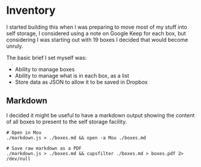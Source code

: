 # Inventory

I started building this when I was preparing to move most of my stuff into self storage, I considered using a note on Google Keep for each box, but considering I was starting out with 19 boxes I decided that would become unruly.

The basic brief I set myself was:

 * Ability to manage boxes
 * Ability to manage what is in each box, as a list
 * Store data as JSON to allow it to be saved in Dropbox

## Markdown

I decided it might be useful to have a markdown output showing the content of all boxes to present to the self storage facility.

```
# Open in Mou
./markdown.js > ./boxes.md && open -a Mou ./boxes.md

# Save raw markdown as a PDF
./markdown.js > ./boxes.md && cupsfilter ./boxes.md > boxes.pdf 2> /dev/null
```
